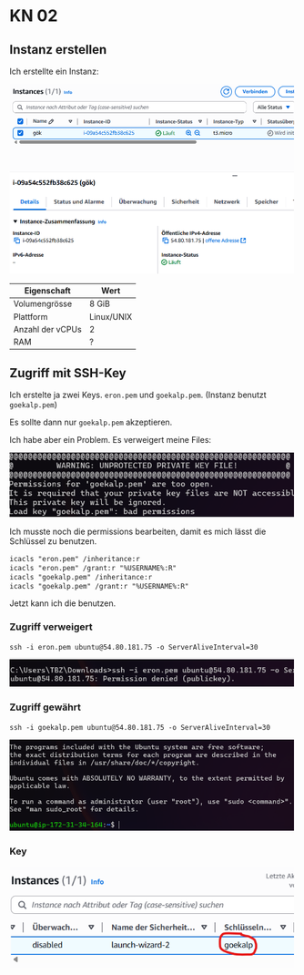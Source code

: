 # KN 02

## Instanz erstellen

Ich erstellte ein Instanz:

<img src="img/02/instances.png" width="500px" alt="Instance">

| Eigenschaft       | Wert         |
|-------------------|--------------|
| Volumengrösse      | 8 GiB        |
| Plattform         | Linux/UNIX   |
| Anzahl der vCPUs  | 2            |
| RAM               | ?            |

## Zugriff mit SSH-Key

Ich erstelte ja zwei Keys. `eron.pem` und `goekalp.pem`. (Instanz benutzt `goekalp.pem`)

Es sollte dann nur `goekalp.pem` akzeptieren.

Ich habe aber ein Problem. Es verweigert meine Files:

<img src="img/02/warning.png" width="500px" alt="Warning">
<br>

Ich musste noch die permissions bearbeiten, damit es mich lässt die Schlüssel zu benutzen.
~~~
icacls "eron.pem" /inheritance:r
icacls "eron.pem" /grant:r "%USERNAME%:R"
icacls "goekalp.pem" /inheritance:r
icacls "goekalp.pem" /grant:r "%USERNAME%:R"
~~~

Jetzt kann ich die benutzen.

### Zugriff verweigert

`ssh -i eron.pem ubuntu@54.80.181.75 -o ServerAliveInterval=30`

<img src="img/02/denied.png" width="500px" alt="denied">

### Zugriff gewährt

`ssh -i goekalp.pem ubuntu@54.80.181.75 -o ServerAliveInterval=30`

<img src="img/02/granted.png" width="500px" alt="granted">

### Key

<img src="img/02/key.png" width="500px" alt="key">